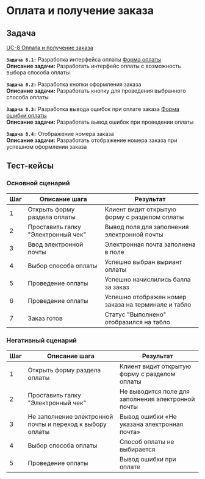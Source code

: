 # Оплата и получение заказа

## Задача

[UC-8 Оплата и получение заказа](../req.md#uc8)

**`Задача 8.1:`** Разработка интерфейса оплаты [Форма оплаты](../uix.md#wf8)
<br>
**Описание задачи:** Разработать интерфейс оплаты с возможность выбора способа оплаты

**`Задача 8.2:`** Разработка кнопки оформления заказа
<br>
**Описание задачи:** Разработать кнопку для проведения выбранного способа оплаты

**`Задача 8.3:`** Разработка вывода ошибок при оплате заказа [Форма ошибки оплаты](../uix.md#wf12)
<br>
**Описание задачи:**  Разработать вывод ошибок при проведении оплаты

**`Задача 8.4:`** Отображение номера заказа
<br>
**Описание задачи:** Разработать отображение номера заказа при успешном оформлении заказа

## Тест-кейсы

###  Основной сценарий

| Шаг | Описание шага                                    | Результат                                             |
|-----|--------------------------------------------------|-------------------------------------------------------|
| 1   | Открыть форму раздела оплаты                     | Клиент видит открытую форму с разделом оплаты         |
| 2   | Проставить галку "Электронный чек"               | Вывод поля для заполнения электронной почты           |
| 3   | Ввод электронной почты                           | Электронная почта заполнена в поле                    |
| 4   | Выбор способа оплаты                             | Успешно выбран выриант оплаты                         |
| 5   | Проведение оплаты                                | Успешно начислились балла за заказ                    |
| 6   | Проведение оплаты                                | Успешно отображен номер заказа на терминале и табло   |
| 7   | Заказ готов                                      | Статус "Выполнено" отобразился на табло               |

### Негативный сценарий

| Шаг | Описание шага                                        | Результат                                       |
|-----|------------------------------------------------------|-------------------------------------------------|
| 1   | Открыть форму раздела оплаты                         | Клиент видит открытую форму с разделом оплаты   |
| 2   | Проставить галку "Электронный чек"                   | Не выводится поле для заполнения электронной почты  |
| 3   | Не заполнение электронной почты и переход к выбору оплаты| Вывод ошибки «Не указана электронная почта» |
| 4   | Выбор способа оплаты                                 | Способ оплаты не выбирается                     |
| 5   | Проведение оплаты                                    | Вывод ошибки при оплате                         |

